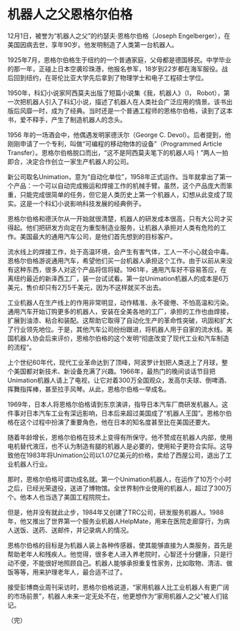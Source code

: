 # 机器人之父恩格尔伯格

12月1日，被誉为“机器人之父”的约瑟夫·恩格尔伯格（Joseph Engelberger），在美国因病去世，享年90岁。他发明制造了人类第一台机器人。

1925年7月，恩格尔伯格生于纽约的一个普通家庭，父母都是德国移民。中学毕业的那一年，正碰上日本空袭珍珠港，他报名参军，18岁到22岁都在海军服役。战后回到纽约，在哥伦比亚大学先后拿到了物理学士和电子工程硕士学位。

1950年，科幻小说家阿西莫夫出版了短篇小说集《我，机器人》（I， Robot），第一次把机器人引入了科幻小说，描述了机器人在人类社会广泛应用的情景。该书出版后风靡一时，成为了经典。当时还是一个普通工程师的恩格尔伯格，读到了这本书，爱不释手，产生了制造机器人的念头。

1956 年的一场酒会中，他偶遇发明家德沃尔（George C. Devol）。后者提到，他刚刚申请了一个专利，叫做“可编程的移动物体的设备”（Programmed Article Transfer）。恩格尔伯格脱口而出，“这不是阿西莫夫笔下的机器人吗！”两人一拍即合，决定合作创立一家生产机器人的公司。

新公司取名Unimation，意为“自动化单位”，1958年正式运作。当年就拿出了第一个产品：一个可以自动完成搬运和焊接工作的机械手臂。虽然，这个产品庞大而笨重，只能完成很简单的任务，但它是人类历史上第一个机器人，幻想从此变成了现实。这是一个科幻小说影响科技发展的经典例子。

恩格尔伯格和德沃尔从一开始就很清楚，机器人的研发成本很高，只有大公司才买得起。他们把研发方向定在为重型制造业服务，让机器人承担对人类有危险的工作。美国最大的通用汽车公司，是他们首先想到的目标客户。

流水线上的焊接工作，处于高温环境，会产生有害气体，工人一不小心就会中毒。恩格尔伯格游说通用汽车，希望他们买一台机器人承担这个工作。由于以前从来没有这种东西，很多人对这个产品将信将疑。1961年，通用汽车好不容易答应，在离纽约最近的新泽西工厂，装一台试试看。第一台Unimation机器人的成本是6万美元，售价却只有2万5千美元，因为不这样就买不出去。

工业机器人在生产线上的作用非常明显，动作精准、永不疲倦、不怕高温和污染。通用汽车开始订购更多的机器人，安装在全美各地的工厂，承担的工作也由焊接，扩展到油漆、粘合和装配。这帮助它取得了自动化生产的革命性突破，巩固和扩大了行业领先地位。于是，其他汽车公司纷纷跟进，将机器人用于自家的流水线。美国机器人协会后来评价，恩格尔伯格的这个发明“彻底改变了现代工业和汽车制造的流程“。

上个世纪60年代，现代工业革命达到了顶峰，阿波罗计划把人类送上了月球，整个美国都对新技术、新设备充满了兴趣。1966年，最热门的晚间谈话节目把Unimation机器人请上了电视，让它对着300万全国观众，发高尔夫球、倒啤酒、挥舞指挥棒，甚至拉手风琴。从此，恩格尔伯格一举成名。

1969年，日本人将恩格尔伯格请到东京演讲，指导日本汽车厂商研发机器人。这件事对日本汽车工业有深远影响，日本后来超过美国成了“机器人王国”。恩格尔伯格在这个过程中扮演了重要角色，他在日本的知名度甚至比在美国还要大。

随着年龄增长，恩格尔伯格在技术上变得有所保守。他不赞成在机器人内部，使用电机替代液压，也不认为制造有腿的机器人是必要的，使用轮子更符合实际。这导致他在1983年将Unimation公司以1.07亿美元的价格，卖给了西屋公司，退出了工业机器人行业。

那时，恩格尔伯格可谓功成名就。第一个Unimation机器人，在运作了10万个小时之后，已经光荣退役，送进了博物馆。全世界制作业使用的机器人，超过了300万个。他本人也当选了美国工程院院士。

但是，他并没有就此止步，1984年又创建了TRC公司，研发服务机器人。1988年，他又推出了世界第一个服务业机器人HelpMate，用来在医院走廊穿行，为病人送饭、送药、送邮件，并记录病人的情况。

恩格尔伯格的目标是为机器人装上各种传感器，使其能够直接为人类服务，首先是帮助老年人和残疾人。他觉得，很多老人进入养老院时，心智还十分健康，只是行动不便，不能很好地照顾自己。机器人能够承担重复性家务，比如取物、清洁、做饭等等，用来护理老年人，最合适不过了。

接受彭博商业周刊采访时，恩格尔伯格说道，“家用机器人比工业机器人有更广阔的市场前景”，机器人未来一定无处不在，他更想作为“家用机器人之父”被人们铭记。

（完）

